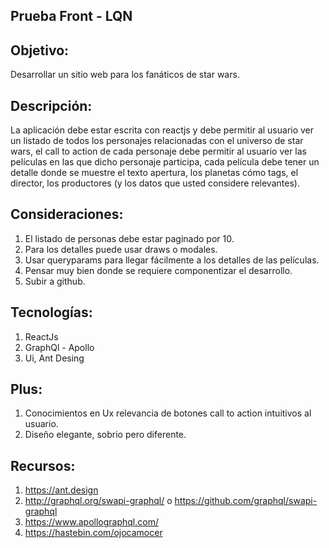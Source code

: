 ## Prueba Front - LQN

## Objetivo: 
Desarrollar un sitio web para los fanáticos de star wars.
 
## Descripción:
La aplicación debe estar escrita con reactjs y debe permitir al usuario ver un listado de todos los personajes relacionadas con el universo de star wars, el call to action de cada personaje debe permitir al usuario ver las películas en las que dicho personaje participa, cada película debe tener un detalle donde se muestre el texto apertura, los planetas cómo tags, el director, los productores (y los datos que usted considere relevantes).
## Consideraciones:
1.    El listado de personas debe estar paginado por 10.
2.    Para los detalles puede usar draws o modales.
3.    Usar queryparams para llegar fácilmente a los detalles de las películas.
4.    Pensar muy bien donde se requiere componentizar el desarrollo.
5.    Subir a github.
## Tecnologías:
1.    ReactJs
2.    GraphQl - Apollo
3.    Ui, Ant Desing
## Plus:
1.    Conocimientos en Ux relevancia de botones call to action intuitivos al usuario.
2.    Diseño elegante, sobrio pero diferente.
## Recursos:
1.    https://ant.design
2.    http://graphql.org/swapi-graphql/ o https://github.com/graphql/swapi-graphql
3.    https://www.apollographql.com/
4.    https://hastebin.com/ojocamocer

